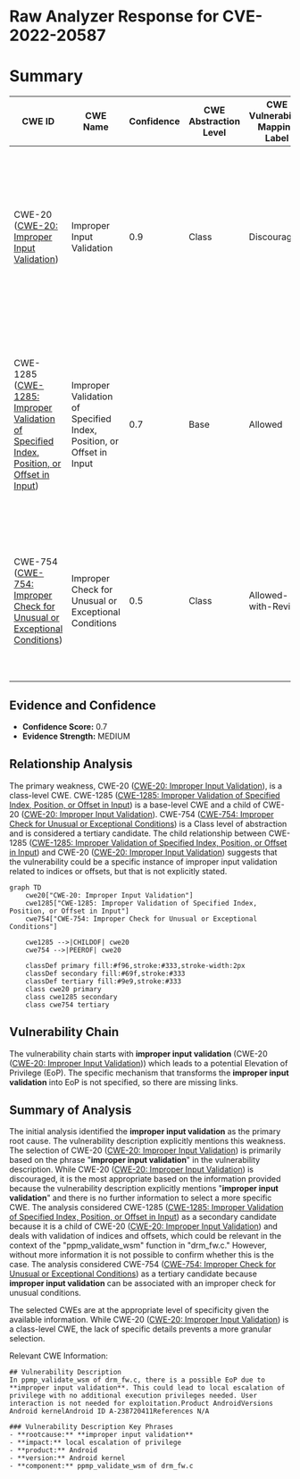 # Raw Analyzer Response for CVE-2022-20587

# Summary
| CWE ID | CWE Name | Confidence | CWE Abstraction Level | CWE Vulnerability Mapping Label | CWE-Vulnerability Mapping Notes |
|---|---|---|---|---|---|
| CWE-20 ([CWE-20: Improper Input Validation](https://cwe.mitre.org/data/definitions/20.html)) | Improper Input Validation | 0.9 | Class | Discouraged | The vulnerability description explicitly states "**improper input validation**" as the root cause. Though discouraged, it is the most appropriate high level classification.|
| CWE-1285 ([CWE-1285: Improper Validation of Specified Index, Position, or Offset in Input](https://cwe.mitre.org/data/definitions/1285.html)) | Improper Validation of Specified Index, Position, or Offset in Input | 0.7 | Base | Allowed |  A more specific form of input validation related to indices, positions, or offsets. Considered as a secondary candidate due to its relevance in resource access contexts. |
| CWE-754 ([CWE-754: Improper Check for Unusual or Exceptional Conditions](https://cwe.mitre.org/data/definitions/754.html)) | Improper Check for Unusual or Exceptional Conditions | 0.5 | Class | Allowed-with-Review | Considered as tertiary candidate because **improper input validation** can be associated with an improper check for unusual conditions.|

## Evidence and Confidence

*   **Confidence Score:** 0.7
*   **Evidence Strength:** MEDIUM

## Relationship Analysis
The primary weakness, CWE-20 ([CWE-20: Improper Input Validation](https://cwe.mitre.org/data/definitions/20.html)), is a class-level CWE. CWE-1285 ([CWE-1285: Improper Validation of Specified Index, Position, or Offset in Input](https://cwe.mitre.org/data/definitions/1285.html)) is a base-level CWE and a child of CWE-20 ([CWE-20: Improper Input Validation](https://cwe.mitre.org/data/definitions/20.html)). CWE-754 ([CWE-754: Improper Check for Unusual or Exceptional Conditions](https://cwe.mitre.org/data/definitions/754.html)) is a Class level of abstraction and is considered a tertiary candidate.
The child relationship between CWE-1285 ([CWE-1285: Improper Validation of Specified Index, Position, or Offset in Input](https://cwe.mitre.org/data/definitions/1285.html)) and CWE-20 ([CWE-20: Improper Input Validation](https://cwe.mitre.org/data/definitions/20.html)) suggests that the vulnerability could be a specific instance of improper input validation related to indices or offsets, but that is not explicitly stated.

```mermaid
graph TD
    cwe20["CWE-20: Improper Input Validation"]
    cwe1285["CWE-1285: Improper Validation of Specified Index, Position, or Offset in Input"]
    cwe754["CWE-754: Improper Check for Unusual or Exceptional Conditions"]
    
    cwe1285 -->|CHILDOF| cwe20
    cwe754 -->|PEEROF| cwe20
    
    classDef primary fill:#f96,stroke:#333,stroke-width:2px
    classDef secondary fill:#69f,stroke:#333
    classDef tertiary fill:#9e9,stroke:#333
    class cwe20 primary
    class cwe1285 secondary
    class cwe754 tertiary
```

## Vulnerability Chain
The vulnerability chain starts with **improper input validation** (CWE-20 ([CWE-20: Improper Input Validation](https://cwe.mitre.org/data/definitions/20.html))) which leads to a potential Elevation of Privilege (EoP). The specific mechanism that transforms the **improper input validation** into EoP is not specified, so there are missing links.

## Summary of Analysis
The initial analysis identified the **improper input validation** as the primary root cause. The vulnerability description explicitly mentions this weakness.
The selection of CWE-20 ([CWE-20: Improper Input Validation](https://cwe.mitre.org/data/definitions/20.html)) is primarily based on the phrase "**improper input validation**" in the vulnerability description. While CWE-20 ([CWE-20: Improper Input Validation](https://cwe.mitre.org/data/definitions/20.html)) is discouraged, it is the most appropriate based on the information provided because the vulnerability description explicitly mentions "**improper input validation**" and there is no further information to select a more specific CWE.
The analysis considered CWE-1285 ([CWE-1285: Improper Validation of Specified Index, Position, or Offset in Input](https://cwe.mitre.org/data/definitions/1285.html)) as a secondary candidate because it is a child of CWE-20 ([CWE-20: Improper Input Validation](https://cwe.mitre.org/data/definitions/20.html)) and deals with validation of indices and offsets, which could be relevant in the context of the "ppmp_validate_wsm" function in "drm_fw.c." However, without more information it is not possible to confirm whether this is the case.
The analysis considered CWE-754 ([CWE-754: Improper Check for Unusual or Exceptional Conditions](https://cwe.mitre.org/data/definitions/754.html)) as a tertiary candidate because **improper input validation** can be associated with an improper check for unusual conditions.

The selected CWEs are at the appropriate level of specificity given the available information. While CWE-20 ([CWE-20: Improper Input Validation](https://cwe.mitre.org/data/definitions/20.html)) is a class-level CWE, the lack of specific details prevents a more granular selection.

Relevant CWE Information:
```
## Vulnerability Description
In ppmp_validate_wsm of drm_fw.c, there is a possible EoP due to **improper input validation**. This could lead to local escalation of privilege with no additional execution privileges needed. User interaction is not needed for exploitation.Product AndroidVersions Android kernelAndroid ID A-238720411References N/A

### Vulnerability Description Key Phrases
- **rootcause:** **improper input validation**
- **impact:** local escalation of privilege
- **product:** Android
- **version:** Android kernel
- **component:** ppmp_validate_wsm of drm_fw.c
```